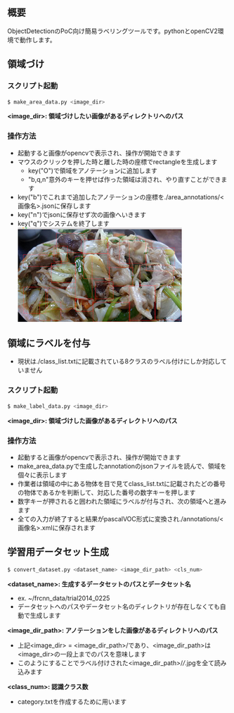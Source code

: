 ## 概要
ObjectDetectionのPoC向け簡易ラベリングツールです。pythonとopenCV2環境で動作します。

## 領域づけ
### スクリプト起動
```bash
$ make_area_data.py <image_dir>
```
**<image_dir>: 領域づけしたい画像があるディレクトリへのパス**

### 操作方法
* 起動すると画像がopencvで表示され、操作が開始できます
* マウスのクリックを押した時と離した時の座標でrectangleを生成します  
  * key("O")で領域をアノテーションに追加します  
  * "b,q,n"意外のキーを押せば作った領域は消され、やり直すことができます  
* key("b")でこれまで追加したアノテーションの座標を./area_annotations/<画像名>.jsonに保存します
* key("n")でjsonに保存せず次の画像へいきます
* key("q")でシステムを終了します  
![sample1](./labeling_image.png)

## 領域にラベルを付与
* 現状は./class_list.txtに記載されている8クラスのラベル付けにしか対応していません
### スクリプト起動
```bash
$ make_label_data.py <image_dir>
```
**<image_dir>: 領域づけした画像があるディレクトリへのパス**

### 操作方法
* 起動すると画像がopencvで表示され、操作が開始できます
* make_area_data.pyで生成したannotationのjsonファイルを読んで、領域を個々に表示します
* 作業者は領域の中にある物体を目で見てclass_list.txtに記載されたどの番号の物体であるかを判断して、対応した番号の数字キーを押します
* 数字キーが押されると囲われた領域にラベルが付与され、次の領域へと進みます
* 全ての入力が終了すると結果がpascalVOC形式に変換され./annotations/<画像名>.xmlに保存されます

## 学習用データセット生成
```bash
$ convert_dataset.py <dataset_name> <image_dir_path> <cls_num>
```
**<dataset_name>: 生成するデータセットのパスとデータセット名**
* ex. ~/frcnn_data/trial2014_0225
* データセットへのパスやデータセット名のディレクトリが存在しなくても自動で生成します  

**<image_dir_path>: アノテーションをした画像があるディレクトリへのパス**
* 上記<image_dir> = <image_dir_path>/<dirname>であり、<image_dir_path>は<image_dir>の一段上までのパスを意味します
* このようにすることでラベル付けされた<image_dir_path>/*/*.jpgを全て読み込みます  

**<class_num>: 認識クラス数**
* category.txtを作成するために用います
